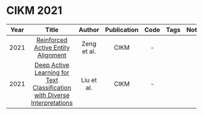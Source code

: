 # CIKM 2021

| Year |                                                            Title                                                            |   Author    | Publication | Code | Tags | Notes |
|:----:|:---------------------------------------------------------------------------------------------------------------------------:|:-----------:|:-----------:|:----:|:----:|:-----:|
| 2021 |                    [Reinforced Active Entity Alignment](https://dl.acm.org/doi/10.1145/3459637.3482472)                     | Zeng et al. |    CIKM     |  -   |      |       |
| 2021 | [Deep Active Learning for Text Classification with Diverse Interpretations](https://dl.acm.org/doi/10.1145/3459637.3482080) | Liu et al.  |    CIKM     |  -   |      |       |